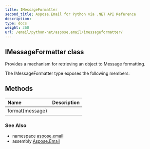 ```yaml
---
title: IMessageFormatter
second_title: Aspose.Email for Python via .NET API Reference
description: 
type: docs
weight: 360
url: /email/python-net/aspose.email/imessageformatter/
---
```


## IMessageFormatter class

Provides a mechanism for retrieving an object to Message formatting.

The IMessageFormatter type exposes the following members:
## Methods
| Name | Description |
| :- | :- |
|format(message)|  |

### See Also

* namespace [aspose.email](/email/python-net/aspose.email/)
* assembly [Aspose.Email](/slides/python-net/)

